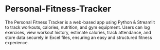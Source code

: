 # Personal-Fitness-Tracker
The Personal Fitness Tracker is a web-based app using Python &amp; Streamlit to track workouts, calories, nutrition, and gym equipment. Users can log exercises, view workout history, estimate calories, track attendance, and store data securely in Excel files, ensuring an easy and structured fitness experience. 
